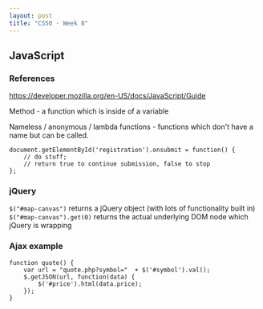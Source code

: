 ```yaml
---
layout: post
title: "CS50 - Week 8"
---
```

## JavaScript

### References

https://developer.mozilla.org/en-US/docs/JavaScript/Guide

Method - a function which is inside of a variable


Nameless / anonymous / lambda functions - functions which don't have a name but can be called.

    document.getElementById('registration').onsubmit = function() {
        // do stuff;
        // return true to continue submission, false to stop
    };

### jQuery

`$("#map-canvas")` returns a jQuery object (with lots of functionality built in)
`$("#map-canvas").get(0)` returns the actual underlying DOM node which jQuery is wrapping

### Ajax example

    function quote() {
        var url = "quote.php?symbol="  + $('#symbol').val();
        $.getJSON(url, function(data) {
            $('#price').html(data.price);
        });
    }









